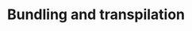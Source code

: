---
title: 'Bundling and transpilation'
redirect: 'https://github.com/k6io/k6-es6/'
excerpt: |
  Reference project demonstrating how to use webpack and babel to bundle
  node modules or transpile code to ES5.1+ for usage in k6 tests.
---
